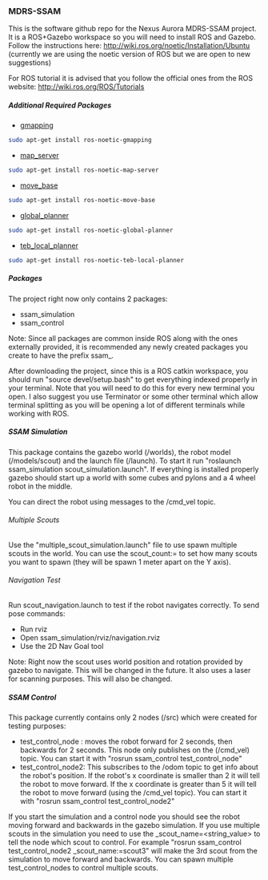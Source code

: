 ### MDRS-SSAM

This is the software github repo for the Nexus Aurora MDRS-SSAM project.
It is a ROS+Gazebo workspace so you will need to install ROS and Gazebo.
Follow the instructions here:
http://wiki.ros.org/noetic/Installation/Ubuntu
(currently we are using the noetic version of ROS but we are open to new suggestions)

For ROS tutorial it is advised that you follow the official ones from the ROS website:
http://wiki.ros.org/ROS/Tutorials

##### Additional Required Packages
* [gmapping](http://wiki.ros.org/gmapping)
```bash
sudo apt-get install ros-noetic-gmapping
```
* [map_server](http://wiki.ros.org/map_server)
```bash
sudo apt-get install ros-noetic-map-server
```
* [move_base](http://wiki.ros.org/move_base)
```bash
sudo apt-get install ros-noetic-move-base
```
* [global_planner](http://wiki.ros.org/global_planner)
```bash
sudo apt-get install ros-noetic-global-planner
```
* [teb_local_planner](http://wiki.ros.org/teb_local_planner)
```bash
sudo apt-get install ros-noetic-teb-local-planner
```

##### Packages
The project right now only contains 2 packages:
* ssam_simulation
* ssam_control

Note: Since all packages are common inside ROS along with the ones externally provided, it is recommended any newly
created packages you create to have the prefix ssam_.

After downloading the project, since this is a ROS catkin workspace, you should run "source devel/setup.bash" to get 
everything indexed properly in your terminal. Note that you will need to do this for every new terminal you open.
I also suggest you use Terminator or some other terminal which allow terminal splitting as you will be opening a lot
of different terminals while working with ROS.

##### SSAM Simulation
This package contains the gazebo world (/worlds), the robot model (/models/scout) and the launch file (/launch).
To start it run "roslaunch ssam_simulation scout_simulation.launch". If everything is installed properly gazebo should
start up a world with some cubes and pylons and a 4 wheel robot in the middle.

You can direct the robot using messages to the /cmd_vel topic.

###### Multiple Scouts
Use the "multiple_scout_simulation.launch" file to use spawn multiple scouts in the world. You can use the
scout_count:=<value> to set how many scouts you want to spawn (they will be spawn 1 meter apart on the Y axis).

###### Navigation Test
Run scout_navigation.launch to test if the robot navigates correctly. To send pose commands:
* Run rviz
* Open ssam_simulation/rviz/navigation.rviz
* Use the 2D Nav Goal tool

Note: Right now the scout uses world position and rotation provided by gazebo to navigate. This will be changed in the future.
It also uses a laser for scanning purposes. This will also be changed.

##### SSAM Control

This package currently contains only 2 nodes (/src) which were created for testing purposes:
* test_control_node : moves the robot forward for 2 seconds, then backwards for 2 seconds. This node only publishes on
the (/cmd_vel) topic. You can start it with "rosrun ssam_control test_control_node"
* test_control_node2: This subscribes to the /odom topic to get info about the robot's position. If the robot's x
coordinate is smaller than 2 it will tell the robot to move forward. If the x coordinate is greater than 5 it will tell
the robot to move forward (using the /cmd_vel topic). You can start it with "rosrun ssam_control test_control_node2"

If you start the simulation and a control node you should see the robot moving forward and backwards in the gazebo
simulation.
If you use multiple scouts in the simulation you need to use the _scout_name=<string_value> to tell the node which scout
to control. For example "rosrun ssam_control test_control_node2 _scout_name:=scout3" will make the 3rd scout from the
simulation to move forward and backwards. You can spawn multiple test_control_nodes to control multiple scouts.

